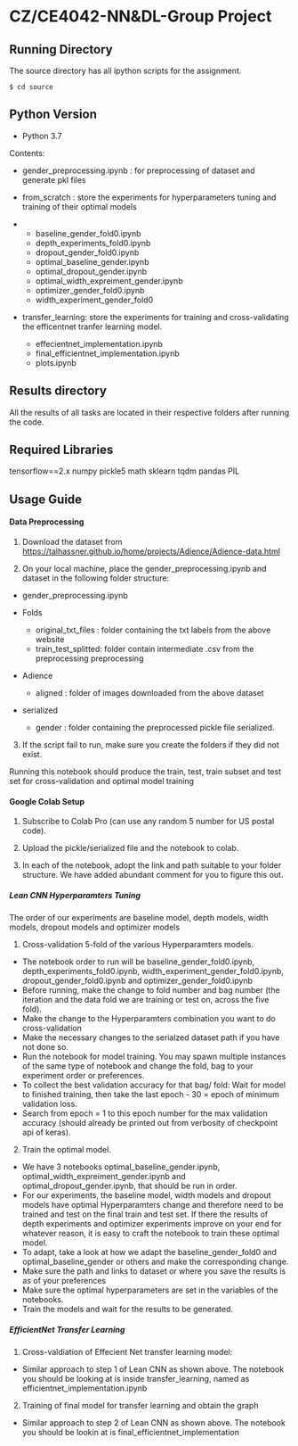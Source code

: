 # CZ/CE4042-NN&DL-Group Project

## Running Directory
The source directory has all ipython scripts for the assignment. 
```
$ cd source
```

## Python Version
* Python 3.7

Contents:

* gender_preprocessing.ipynb : for preprocessing of dataset and generate pkl files
 
* from_scratch : store the experiments for hyperparameters tuning and training of their optimal models
* 
  * baseline_gender_fold0.ipynb
  * depth_experiments_fold0.ipynb
  * dropout_gender_fold0.ipynb
  * optimal_baseline_gender.ipynb
  * optimal_dropout_gender.ipynb
  * optimal_width_expreiment_gender.ipynb
  * optimizer_gender_fold0.ipynb
  * width_experiment_gender_fold0

* transfer_learning: store the experiments for training and cross-validating the efficentnet tranfer learning model.
  * effecientnet_implementation.ipynb
  * final_efficientnet_implementation.ipynb
  * plots.ipynb

## Results directory
All the results of all tasks are located in their respective folders after running the code.

## Required Libraries
tensorflow==2.x
numpy
pickle5
math
sklearn
tqdm
pandas
PIL

## Usage Guide
#### Data Preprocessing
1. Download the dataset from https://talhassner.github.io/home/projects/Adience/Adience-data.html

2. On your local machine, place the gender_preprocessing.ipynb and dataset in the following folder structure:

  * gender_preprocessing.ipynb

  * Folds 
    * original_txt_files : folder containing the txt labels from the above website
    * train_test_splitted: folder contain intermediate .csv from the preprocessing preprocessing

  * Adience
    * aligned : folder of images downloaded from the above dataset

  * serialized
    * gender : folder containing the preprocessed pickle file serialized.

3. If the script fail to run, make sure you create the folders if they did not exist. 

Running this notebook should produce the train, test, train subset and test set for cross-validation and optimal model training

#### Google Colab Setup

1. Subscribe to Colab Pro (can use any random 5 number for US postal code).

2. Upload the pickle/serialized file and the notebook to colab.

3. In each of the notebook, adopt the link and path suitable to your folder structure. We have added abundant comment 
for you to figure this out.

##### Lean CNN Hyperparamters Tuning

The order of our experiments are baseline model, depth models, width models, dropout models and optimizer models

1. Cross-validation 5-fold of the various Hyperparamters models.
- The notebook order to run will be baseline_gender_fold0.ipynb, depth_experiments_fold0.ipynb, width_experiment_gender_fold0.ipynb, dropout_gender_fold0.ipynb
and optimizer_gender_fold0.ipynb
- Before running, make the change to fold number and bag number (the iteration and the data fold we are training or test on, across the five fold).
- Make the change to the Hyperparamters combination you want to do cross-validation
- Make the necessary changes to the serialzed dataset path if you have not done so.
- Run the notebook for model training. You may spawn multiple instances of the same type of notebook and change the fold, bag to your 
experiment order or preferences.
- To collect the best validation accuracy for that bag/ fold: Wait for model to finished training, then take the last epoch - 30 = epoch of minimum validation loss.
- Search from epoch = 1 to this epoch number for the max validation accuracy (should already be printed out from verbosity of checkpoint api of keras).

2. Train the optimal model.
- We have 3 notebooks optimal_baseline_gender.ipynb, optimal_width_expreiment_gender.ipynb and optimal_dropout_gender.ipynb, that should be run in order.
- For our experiments, the baseline model, width models and dropout models have optimal Hyperparamters change and therefore need to be trained and test on the final
train and test set. If there the results of depth experiments and optimizer experiments improve on your end for whatever reason, it is easy to craft the notebook to train
these optimal model.
- To adapt, take a look at how we adapt the baseline_gender_fold0 and optimal_baseline_gender or others and make the corresponding change.
- Make sure the path and links to dataset or where you save the results is as of your preferences
- Make sure the optimal hyperparameters are set in the variables of the notebooks.
- Train the models and wait for the results to be generated.

##### EfficientNet Transfer Learning
1. Cross-valdiation of Effecient Net transfer learning model:
- Similar approach to step 1 of Lean CNN as shown above. The notebook you should be looking at is inside transfer_learning, named as efficientnet_implementation.ipynb
2. Training of final model for transfer learning and obtain the graph
- Similar approach to step 2 of Lean CNN as shown above. The notebook you should be lookin at is final_efficientnet_implementation

